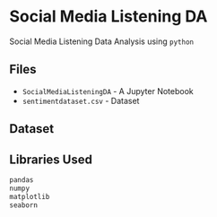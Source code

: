 # Social Media Listening DA

Social Media Listening Data Analysis using `python`

## Files
- `SocialMediaListeningDA` - A Jupyter Notebook
- `sentimentdataset.csv` - Dataset

## Dataset

## Libraries Used
```python
pandas
numpy
matplotlib
seaborn
```